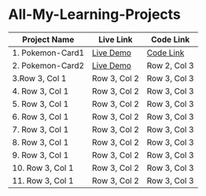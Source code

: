 # All-My-Learning-Projects


| Project Name | Live Link | Code Link |
| ---------| ---------| ---------|
| 1. Pokemon-Card1 | [Live Demo](https://pokemon-card-1.netlify.app)  | [Code Link]()  |            
| 2. Pokemon-Card2 | [Live Demo](https://pokemon-card-2.netlify.app) | Row 2, Col 3 |
| 3.Row 3, Col 1 | Row 3, Col 2 | Row 3, Col 3 |
| 4. Row 3, Col 1 | Row 3, Col 2 | Row 3, Col 3 |
| 5. Row 3, Col 1 | Row 3, Col 2 | Row 3, Col 3 |
| 6. Row 3, Col 1 | Row 3, Col 2 | Row 3, Col 3 |
| 7. Row 3, Col 1 | Row 3, Col 2 | Row 3, Col 3 |
| 8. Row 3, Col 1 | Row 3, Col 2 | Row 3, Col 3 |
| 9. Row 3, Col 1 | Row 3, Col 2 | Row 3, Col 3 |
| 10. Row 3, Col 1 | Row 3, Col 2 | Row 3, Col 3 |
| 11. Row 3, Col 1 | Row 3, Col 2 | Row 3, Col 3 |

